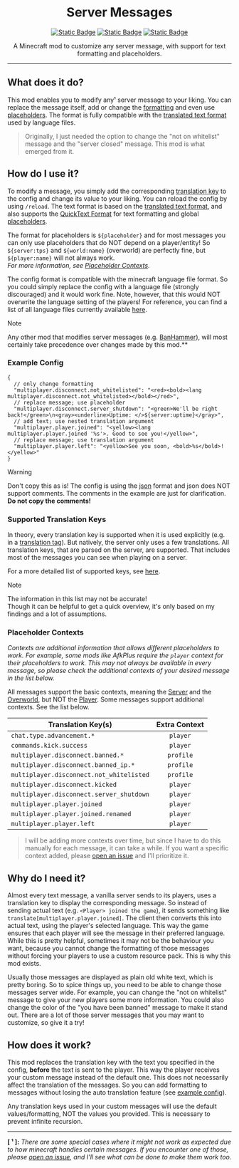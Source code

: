<div align="center">

# Server Messages

[![Static Badge](https://img.shields.io/badge/modrinth-00AF5C?logo=modrinth&logoColor=white)](https://modrinth.com/mod/servermessages)
[![Static Badge](https://img.shields.io/badge/GitHub-181717?logo=github)](https://github.com/arvitus/ServerMessages)
[![Static Badge](https://img.shields.io/badge/Discord-5662f6?logo=discord&logoColor=white)](https://discord.gg/xzdbetZVrn)

A Minecraft mod to customize any server message, with support for text formatting and placeholders.

</div>

---

## What does it do?

This mod enables you to modify any¹ server message to your liking. You can replace the message itself, add or change
the [formatting](https://placeholders.pb4.eu/user/quicktext/) and even use [placeholders](https://placeholders.pb4.eu/).
The format is fully compatible with
the [translated text format](https://minecraft.wiki/w/Raw_JSON_text_format#Translated_Text) used by language files.

> Originally, I just needed the option to change the "not on whitelist" message and the "server closed" message. This
> mod is what emerged from it.

## How do I use it?

To modify a message, you simply add the corresponding
[translation key](https://github.com/InventivetalentDev/minecraft-assets/blob/1.21/assets/minecraft/lang/en_us.json)
to the config and change its value to your liking.
You can reload the config by using `/reload`. The text format is based on
the [translated text format](https://minecraft.wiki/w/Raw_JSON_text_format#Translated_Text), and also supports
the [QuickText Format](https://placeholders.pb4.eu/user/quicktext) for text formatting
and global [placeholders](https://placeholders.pb4.eu/user/default-placeholders/).

The format for placeholders is `${placeholder}` and for most messages you can only use placeholders that do NOT depend
on a player/entity! So `${server:tps}` and `${world:name}` (overworld) are perfectly fine, but `${player:name}` will
not always work.  
*For more information, see [Placeholder Contexts](#placeholder-contexts).*

The config format is compatible with the minecraft language file format. So you could simply replace the config with a
language file (strongly discouraged) and it would work fine. Note, however, that this would NOT overwrite the language
setting of the players! For reference, you can find a list of all language files currently
available [here](https://github.com/InventivetalentDev/minecraft-assets/tree/1.21/assets/minecraft/lang).

> [!NOTE]  
> Any other mod that modifies server messages (e.g. [BanHammer](https://modrinth.com/mod/banhammer)), will most
> certainly take precedence over changes made by this mod.**

### Example Config

```json5
{
  // only change formatting
  "multiplayer.disconnect.not_whitelisted": "<red><bold><lang multiplayer.disconnect.not_whitelisted></bold></red>",
  // replace message; use placeholder
  "multiplayer.disconnect.server_shutdown": "<green>We'll be right back!</green>\n<gray><underline>Uptime: </>${server:uptime}</gray>",
  // add text; use nested translation argument
  "multiplayer.player.joined": "<yellow><lang multiplayer.player.joined '%s'>. Good to see you!</yellow>",
  // replace message; use translation argument
  "multiplayer.player.left": "<yellow>See you soon, <bold>%s</bold>!</yellow>"
}
```

> [!WARNING]  
> Don't copy this as is! The config is using the [json](https://en.wikipedia.org/wiki/JSON) format and json does NOT
> support comments. The comments in the example are just for clarification. **Do not copy the comments!**

### Supported Translation Keys

In theory, every translation key is supported when it is used explicitly (e.g. in
a [translation tag](https://placeholders.pb4.eu/user/quicktext/#translations)).
But natively, the server only uses a few translations.
All translation keys, that are parsed on the server, are supported. That includes most of the messages you can see when
playing on a server.

For a more detailed list of supported keys, see [here](src/main/resources/assets/translationKeySupport.json).
> [!NOTE]  
> The information in this list may not be accurate!  
> Though it can be helpful to get a quick overview, it's only based on my findings and a lot of assumptions.

### Placeholder Contexts

*Contexts are additional information that allows different placeholders to work. For example, some mods like AfkPlus
require the `player` context for their placeholders to work. This may not always be available in every message,
so please check the additional contexts of your desired message in the list below.*

All messages support the basic contexts, meaning
the [Server](https://placeholders.pb4.eu/user/default-placeholders/#server) and
the [Overworld](https://placeholders.pb4.eu/user/default-placeholders/#world), but NOT
the [Player](https://placeholders.pb4.eu/user/default-placeholders/#player).
Some messages support additional contexts. See the list below.

| Translation Key(s)                       | Extra Context |
|------------------------------------------|:-------------:|
| `chat.type.advancement.*`                |   `player`    |
| `commands.kick.success`                  |   `player`    |
| `multiplayer.disconnect.banned.*`        |   `profile`   |
| `multiplayer.disconnect.banned_ip.*`     |   `profile`   |
| `multiplayer.disconnect.not_whitelisted` |   `profile`   |
| `multiplayer.disconnect.kicked`          |   `player`    |
| `multiplayer.disconnect.server_shutdown` |   `player`    |
| `multiplayer.player.joined`              |   `player`    |
| `multiplayer.player.joined.renamed`      |   `player`    |
| `multiplayer.player.left`                |   `player`    |

> I will be adding more contexts over time, but since I have to do this manually for each message, it can take a while.
> If you want a specific context added, please [open an issue](https://github.com/arvitus/ServerMessages/issues/new) and
> I'll prioritize it.

## Why do I need it?

Almost every text message, a vanilla server sends to its players, uses a translation key to display the corresponding
message. So instead of sending actual text (e.g. `<Player> joined the game`), it sends something
like `translate[multiplayer.player.joined]`. The client then converts this into actual text, using the player's selected
language. This way the game ensures that each player will see the message in their preferred language. While this is
pretty helpful, sometimes it may not be the behaviour you want, because you cannot change the formatting of those
messages without forcing your players to use a custom resource pack. This is why this mod exists.

Usually those messages are displayed as plain old white text, which is pretty boring. So to spice things up, you need to
be able to change those messages server wide. For example, you can change the "not on whitelist" message to give your
new players some more information. You could also change the color of the "you have been banned" message to make it
stand out. There are a lot of those server messages that you may want to customize, so give it a try!

## How does it work?

This mod replaces the translation key with the text you specified in the config, **before** the text is
sent to the player. This way the player receives your custom message instead of the default one. This does not
necessarily affect the translation of the messages. So you can add formatting to messages without losing the
auto translation feature (see [example config](#example-config)).

Any translation keys used in your custom messages will use the default values/formatting, NOT the values you
provided. This is necessary to prevent infinite recursion.

---
**[ ¹ ]:** *There are some special cases where it might not work as expected due to how minecraft handles certain
messages. If you encounter one of those, please [open an issue](https://github.com/arvitus/ServerMessages/issues/new),
and I'll see what can be done to make them work too.*